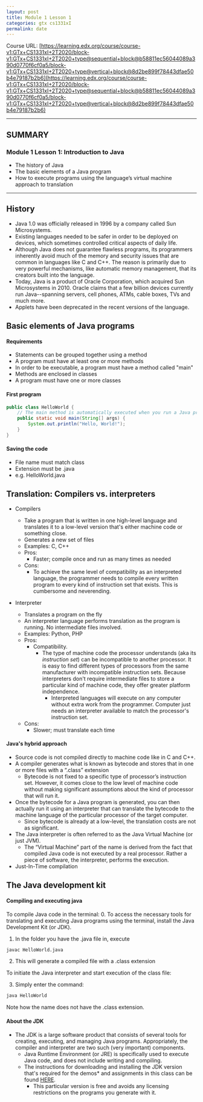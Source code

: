 ```yaml
---
layout: post
title: Module 1 Lesson 1
categories: gtx cs1331xI
permalink: date
---
```


Course URL: [https://learning.edx.org/course/course-v1:GTx+CS1331xI+2T2020/block-v1:GTx+CS1331xI+2T2020+type@sequential+block@b58811ec56044089a390d0770f6cf0a5/block-v1:GTx+CS1331xI+2T2020+type@vertical+block@8d2be899f78443dfae50b4e79187b2b6](https://learning.edx.org/course/course-v1:GTx+CS1331xI+2T2020/block-v1:GTx+CS1331xI+2T2020+type@sequential+block@b58811ec56044089a390d0770f6cf0a5/block-v1:GTx+CS1331xI+2T2020+type@vertical+block@8d2be899f78443dfae50b4e79187b2b6)

---

## SUMMARY

### Module 1 Lesson 1: Introduction to Java

- The history of Java
- The basic elements of a Java program
- How to execute programs using the language’s virtual machine approach to translation

---

## History

- Java 1.0 was officially released in 1996 by a company called Sun Microsystems.
- Existing languages needed to be safer in order to be deployed on devices, which sometimes controlled critical aspects of daily life.
- Although Java does not guarantee flawless programs, its programmers inherently avoid much of the memory and security issues that are common in languages like C and C++. The reason is primarily due to very powerful mechanisms, like automatic memory management, that its creators built into the language.
- Today, Java is a product of Oracle Corporation, which acquired Sun Microsystems in 2010. Oracle claims that a few billion devices currently run Java--spanning servers, cell phones, ATMs, cable boxes, TVs and much more.
- Applets have been deprecated in the recent versions of the language.

## Basic elements of Java programs

#### Requirements

- Statements can be grouped together using a method
- A program must have at least one or more methods
- In order to be executable, a program must have a method called "main"
- Methods are enclosed in classes
- A program must have one or more classes

#### First program

```java
public class HelloWorld {
    // The main method is automatically executed when you run a Java program
    public static void main(String[] args) {
        System.out.println("Hello, World!");
    }
}
```

#### Saving the code

- File name must match class
- Extension must be .java
- e.g. HelloWorld.java

## Translation: Compilers vs. interpreters

- Compilers

  - Take a program that is written in one high-level language and translates it to a low-level version that's either machine code or something close.
  - Generates a new set of files
  - Examples: C, C++
  - Pros:
    - Faster; compile once and run as many times as needed
  - Cons:
    - To achieve the same level of compatibility as an interpreted language, the programmer needs to compile every written program to every kind of instruction set that exists. This is cumbersome and neverending.

- Interpreter
  - Translates a program on the fly
  - An interpreter language performs translation as the program is running. No intermediate files involved.
  - Examples: Python, PHP
  - Pros:
    - Compatibility.
      - The type of machine code the processor understands (aka its _instruction set_) can be incompatible to another processor. It is easy to find different types of processors from the same manufacturer with incompatible instruction sets. Because interpreters don't require intermediate files to store a particular kind of machine code, they offer greater platform independence.
        - Interpreted languages will execute on any computer without extra work from the programmer. Computer just needs an interpreter available to match the processor's instruction set.
  - Cons:
    - Slower; must translate each time

#### Java's hybrid approach

- Source code is not compiled directly to machine code like in C and C++.
- A compiler generates what is known as bytecode and stores that in one or more files with a “.class” extension
  - Bytecode is not fixed to a specific type of processor’s instruction set. However, it comes close to the low level of machine code without making significant assumptions about the kind of processor that will run it.
- Once the bytecode for a Java program is generated, you can then actually run it using an interpreter that can translate the bytecode to the machine language of the particular processor of the target computer.
  - Since bytecode is already at a low-level, the translation costs are not as significant.
- The Java interpreter is often referred to as the Java Virtual Machine (or just JVM).
  - The “Virtual Machine” part of the name is derived from the fact that compiled Java code is not executed by a real processor. Rather a piece of software, the interpreter, performs the execution.
- Just-In-Time compilation

## The Java development kit

#### Compiling and executing java

To compile Java code in the terminal: 0. To access the necessary tools for translating and executing Java programs using the terminal, install the Java Development Kit (or JDK).

1. In the folder you have the .java file in, execute

```bash
javac HelloWorld.java
```

2. This will generate a compiled file with a .class extension

To initiate the Java interpreter and start execution of the class file:

3. Simply enter the command:

```bash
java HelloWorld
```

Note how the name does not have the .class extension.

#### About the JDK

- The JDK is a large software product that consists of several tools for creating, executing, and managing Java programs. Appropriately, the compiler and interpreter are two such (very important) components.
  - Java Runtime Environment (or JRE) is specifically used to execute Java code, and does not include writing and compiling.
  - The instructions for downloading and installing the JDK version that's required for the demos\* and assignments in this class can be found [HERE](https://courses.edx.org/assets/courseware/v1/e632beecc04ac111f6420bc1a07f9fb8/asset-v1:GTx+CS1331xI+2T2020+type@asset+block/Installing_Java_Guide__JDK_11_.pdf).
    - This particular version is free and avoids any licensing restrictions on the programs you generate with it.
